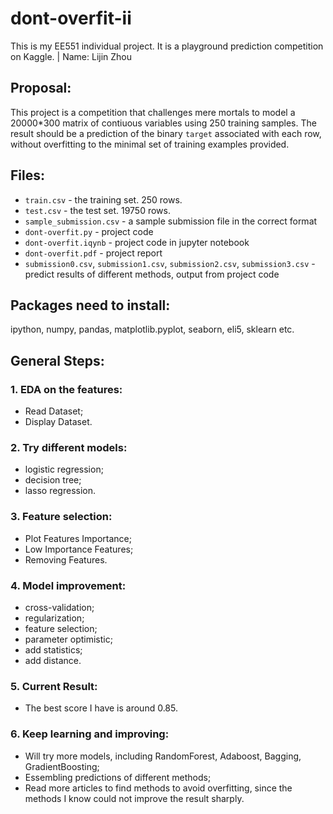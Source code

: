 # dont-overfit-ii

  This is my EE551 individual project. It is a playground prediction competition on Kaggle. | Name: Lijin Zhou
## Proposal:

  This project is a competition that challenges mere mortals to model a 20000*300 matrix of contiuous variables using 250   training samples. The result should be a prediction of the binary `target` associated with each row, without overfitting to the minimal set of training examples provided.
## Files:
  * `train.csv` - the training set. 250 rows.
  * `test.csv` - the test set. 19750 rows.
  * `sample_submission.csv` - a sample submission file in the correct format
  * `dont-overfit.py` - project code
  * `dont-overfit.iqynb` - project code in jupyter notebook
  * `dont-overfit.pdf` - project report
  * `submission0.csv`, `submission1.csv`, `submission2.csv`, `submission3.csv` - predict results of different methods, output from project code
## Packages need to install:
  ipython, numpy, pandas, matplotlib.pyplot, seaborn, eli5, sklearn etc.
## General Steps:
### 1. EDA on the features:
  * Read Dataset;
  * Display Dataset.
### 2. Try different models:
  * logistic regression;
  * decision tree;
  * lasso regression.
### 3. Feature selection:
  * Plot Features Importance;
  * Low Importance Features;
  * Removing Features.
### 4. Model improvement:
  * cross-validation;
  * regularization;
  * feature selection;
  * parameter optimistic;
  * add statistics;
  * add distance.
### 5. Current Result:
  * The best score I have is around 0.85.
### 6. Keep learning and improving:
  * Will try more models, including RandomForest, Adaboost, Bagging, GradientBoosting;
  * Essembling predictions of different methods;
  * Read more articles to find methods to avoid overfitting, since the methods I know could not improve the result sharply.
